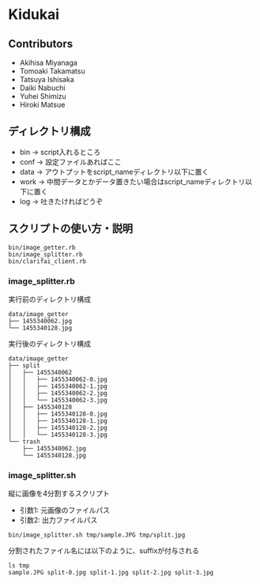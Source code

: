 # Kidukai

## Contributors

- Akihisa Miyanaga
- Tomoaki Takamatsu
- Tatsuya Ishisaka
- Daiki Nabuchi
- Yuhei Shimizu
- Hiroki Matsue

## ディレクトリ構成

- bin -> script入れるところ    
- conf -> 設定ファイルあればここ  
- data -> アウトプットをscript_nameディレクトリ以下に置く  
- work -> 中間データとかデータ置きたい場合はscript_nameディレクトリ以下に置く  
- log -> 吐きたければどうぞ

## スクリプトの使い方・説明
```
bin/image_getter.rb
bin/image_splitter.rb
bin/clarifai_client.rb
```

### image_splitter.rb

実行前のディレクトリ構成

```
data/image_getter
├── 1455340062.jpg
└── 1455340128.jpg
```

実行後のディレクトリ構成

```
data/image_getter
├── split
│   ├── 1455340062
│   │   ├── 1455340062-0.jpg
│   │   ├── 1455340062-1.jpg
│   │   ├── 1455340062-2.jpg
│   │   └── 1455340062-3.jpg
│   ├── 1455340128
│   │   ├── 1455340128-0.jpg
│   │   ├── 1455340128-1.jpg
│   │   ├── 1455340128-2.jpg
│   │   └── 1455340128-3.jpg
└── trash
    ├── 1455340062.jpg
    └── 1455340128.jpg
```

### image_splitter.sh

縦に画像を4分割するスクリプト

- 引数1: 元画像のファイルパス
- 引数2: 出力ファイルパス

```
bin/image_splitter.sh tmp/sample.JPG tmp/split.jpg
```

分割されたファイル名には以下のように、suffixが付与される

```
ls tmp
sample.JPG split-0.jpg split-1.jpg split-2.jpg split-3.jpg
```
